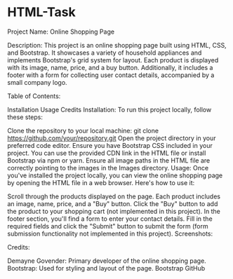 # HTML-Task
Project Name: Online Shopping Page

Description:
This project is an online shopping page built using HTML, CSS, and Bootstrap. It showcases a variety of household appliances and implements Bootstrap's grid system for layout. Each product is displayed with its image, name, price, and a buy button. Additionally, it includes a footer with a form for collecting user contact details, accompanied by a small company logo.

Table of Contents:

Installation
Usage
Credits
Installation:
To run this project locally, follow these steps:

Clone the repository to your local machine: git clone https://github.com/your/repository.git
Open the project directory in your preferred code editor.
Ensure you have Bootstrap CSS included in your project. You can use the provided CDN link in the HTML file or install Bootstrap via npm or yarn.
Ensure all image paths in the HTML file are correctly pointing to the images in the Images directory.
Usage:
Once you've installed the project locally, you can view the online shopping page by opening the HTML file in a web browser. Here's how to use it:

Scroll through the products displayed on the page.
Each product includes an image, name, price, and a "Buy" button. Click the "Buy" button to add the product to your shopping cart (not implemented in this project).
In the footer section, you'll find a form to enter your contact details. Fill in the required fields and click the "Submit" button to submit the form (form submission functionality not implemented in this project).
Screenshots:

Credits:

Demayne Govender: Primary developer of the online shopping page.
Bootstrap: Used for styling and layout of the page. Bootstrap GitHub
